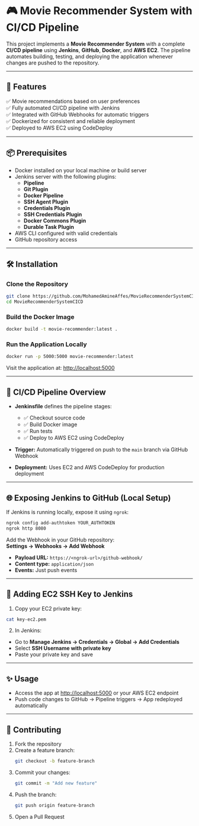 # 🎮 Movie Recommender System with CI/CD Pipeline

This project implements a **Movie Recommender System** with a complete **CI/CD pipeline** using **Jenkins**, **GitHub**, **Docker**, and **AWS EC2**. The pipeline automates building, testing, and deploying the application whenever changes are pushed to the repository.

---

## 🚀 Features

✅ Movie recommendations based on user preferences\
✅ Fully automated CI/CD pipeline with Jenkins\
✅ Integrated with GitHub Webhooks for automatic triggers\
✅ Dockerized for consistent and reliable deployment\
✅ Deployed to AWS EC2 using CodeDeploy

---

## 📦 Prerequisites

- Docker installed on your local machine or build server
- Jenkins server with the following plugins:
  - **Pipeline**
  - **Git Plugin**
  - **Docker Pipeline**
  - **SSH Agent Plugin**
  - **Credentials Plugin**
  - **SSH Credentials Plugin**
  - **Docker Commons Plugin**
  - **Durable Task Plugin**
- AWS CLI configured with valid credentials
- GitHub repository access

---

## 🛠️ Installation

### Clone the Repository

```bash
git clone https://github.com/MohamedAmineAffes/MovieRecommenderSystemCICD.git
cd MovieRecommenderSystemCICD
```

### Build the Docker Image

```bash
docker build -t movie-recommender:latest .
```

### Run the Application Locally

```bash
docker run -p 5000:5000 movie-recommender:latest
```

Visit the application at: [http://localhost:5000](http://localhost:5000)

---

## 🔄 CI/CD Pipeline Overview

- **Jenkinsfile** defines the pipeline stages:

  - ✅ Checkout source code
  - ✅ Build Docker image
  - ✅ Run tests
  - ✅ Deploy to AWS EC2 using CodeDeploy

- **Trigger:** Automatically triggered on push to the `main` branch via GitHub Webhook

- **Deployment:** Uses EC2 and AWS CodeDeploy for production deployment

---

## 🌐 Exposing Jenkins to GitHub (Local Setup)

If Jenkins is running locally, expose it using `ngrok`:

```bash
ngrok config add-authtoken YOUR_AUTHTOKEN
ngrok http 8080
```

Add the Webhook in your GitHub repository:\
**Settings → Webhooks → Add Webhook**

- **Payload URL:** `https://<ngrok-url>/github-webhook/`
- **Content type:** `application/json`
- **Events:** Just push events

---

## 🔑 Adding EC2 SSH Key to Jenkins

1. Copy your EC2 private key:

```bash
cat key-ec2.pem
```

2. In Jenkins:

- Go to **Manage Jenkins → Credentials → Global → Add Credentials**
- Select **SSH Username with private key**
- Paste your private key and save

---

## ✨ Usage

- Access the app at [http://localhost:5000](http://localhost:5000) or your AWS EC2 endpoint
- Push code changes to GitHub → Pipeline triggers → App redeployed automatically

---

## 🤝 Contributing

1. Fork the repository
2. Create a feature branch:
   ```bash
   git checkout -b feature-branch
   ```
3. Commit your changes:
   ```bash
   git commit -m "Add new feature"
   ```
4. Push the branch:
   ```bash
   git push origin feature-branch
   ```
5. Open a Pull Request





